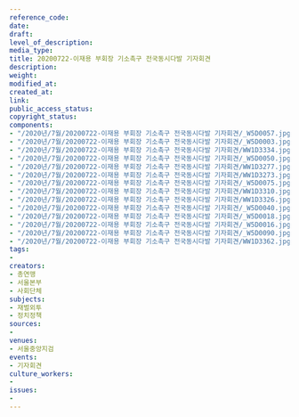 ```yaml
---
reference_code: 
date: 
draft: 
level_of_description: 
media_type: 
title: 20200722-이재용 부회장 기소촉구 전국동시다발 기자회견
description: 
weight: 
modified_at: 
created_at: 
link: 
public_access_status: 
copyright_status: 
components:
- "/2020년/7월/20200722-이재용 부회장 기소촉구 전국동시다발 기자회견/_W5D0057.jpg"
- "/2020년/7월/20200722-이재용 부회장 기소촉구 전국동시다발 기자회견/_W5D0003.jpg"
- "/2020년/7월/20200722-이재용 부회장 기소촉구 전국동시다발 기자회견/WW1D3334.jpg"
- "/2020년/7월/20200722-이재용 부회장 기소촉구 전국동시다발 기자회견/_W5D0050.jpg"
- "/2020년/7월/20200722-이재용 부회장 기소촉구 전국동시다발 기자회견/WW1D3277.jpg"
- "/2020년/7월/20200722-이재용 부회장 기소촉구 전국동시다발 기자회견/WW1D3273.jpg"
- "/2020년/7월/20200722-이재용 부회장 기소촉구 전국동시다발 기자회견/_W5D0075.jpg"
- "/2020년/7월/20200722-이재용 부회장 기소촉구 전국동시다발 기자회견/WW1D3310.jpg"
- "/2020년/7월/20200722-이재용 부회장 기소촉구 전국동시다발 기자회견/WW1D3326.jpg"
- "/2020년/7월/20200722-이재용 부회장 기소촉구 전국동시다발 기자회견/_W5D0040.jpg"
- "/2020년/7월/20200722-이재용 부회장 기소촉구 전국동시다발 기자회견/_W5D0018.jpg"
- "/2020년/7월/20200722-이재용 부회장 기소촉구 전국동시다발 기자회견/_W5D0016.jpg"
- "/2020년/7월/20200722-이재용 부회장 기소촉구 전국동시다발 기자회견/_W5D0090.jpg"
- "/2020년/7월/20200722-이재용 부회장 기소촉구 전국동시다발 기자회견/WW1D3362.jpg"
tags:
- 
creators:
- 총연맹
- 서울본부
- 사회단체
subjects:
- 재벌외투
- 정치정책
sources:
- 
venues:
- 서울중앙지검
events:
- 기자회견
culture_workers:
- 
issues:
- 
---
```

